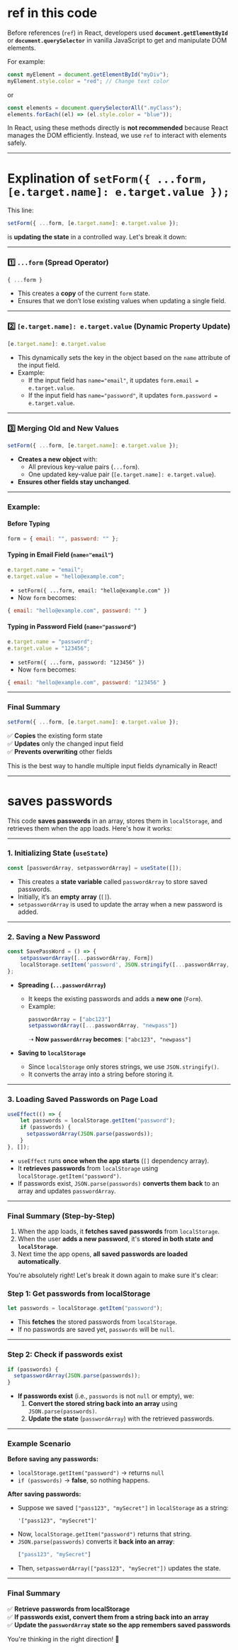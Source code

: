 # **ref** in this code
Before references (`ref`) in React, developers used **`document.getElementById`** or **`document.querySelector`** in vanilla JavaScript to get and manipulate DOM elements.  

For example:  
```js
const myElement = document.getElementById("myDiv");
myElement.style.color = "red"; // Change text color
```
or  
```js
const elements = document.querySelectorAll(".myClass");
elements.forEach((el) => (el.style.color = "blue"));
```

In React, using these methods directly is **not recommended** because React manages the DOM efficiently. Instead, we use `ref` to interact with elements safely.


---

# Explination of `setForm({ ...form, [e.target.name]: e.target.value });`

This line:  
```js
setForm({ ...form, [e.target.name]: e.target.value });
```
is **updating the state** in a controlled way. Let's break it down:

---

### **1️⃣ `...form` (Spread Operator)**
```js
{ ...form }
```
- This creates a **copy** of the current `form` state.  
- Ensures that we don’t lose existing values when updating a single field.

---

### **2️⃣ `[e.target.name]: e.target.value` (Dynamic Property Update)**
```js
[e.target.name]: e.target.value
```
- This dynamically sets the key in the object based on the `name` attribute of the input field.
- Example:
  - If the input field has `name="email"`, it updates `form.email = e.target.value`.
  - If the input field has `name="password"`, it updates `form.password = e.target.value`.

---

### **3️⃣ Merging Old and New Values**
```js
setForm({ ...form, [e.target.name]: e.target.value });
```
- **Creates a new object** with:
  - All previous key-value pairs (`...form`).
  - One updated key-value pair (`[e.target.name]: e.target.value`).
- **Ensures other fields stay unchanged**.

---

### **Example:**
#### **Before Typing**
```js
form = { email: "", password: "" };
```
#### **Typing in Email Field (`name="email"`)**
```js
e.target.name = "email";
e.target.value = "hello@example.com";
```
- `setForm({ ...form, email: "hello@example.com" })`
- Now `form` becomes:
```js
{ email: "hello@example.com", password: "" }
```
#### **Typing in Password Field (`name="password"`)**
```js
e.target.name = "password";
e.target.value = "123456";
```
- `setForm({ ...form, password: "123456" })`
- Now `form` becomes:
```js
{ email: "hello@example.com", password: "123456" }
```

---

### **Final Summary**
```js
setForm({ ...form, [e.target.name]: e.target.value });
```
✅ **Copies** the existing form state  
✅ **Updates** only the changed input field  
✅ **Prevents overwriting** other fields  

This is the best way to handle multiple input fields dynamically in React!


---


# **saves passwords**  

This code **saves passwords** in an array, stores them in `localStorage`, and retrieves them when the app loads. Here's how it works:  

---

### **1. Initializing State (`useState`)**
```js
const [passwordArray, setpasswordArray] = useState([]);
```
- This creates a **state variable** called `passwordArray` to store saved passwords.  
- Initially, it’s an **empty array** (`[]`).  
- `setpasswordArray` is used to update the array when a new password is added.

---

### **2. Saving a New Password**
```js
const SavePassWord = () => {
    setpasswordArray([...passwordArray, Form])
    localStorage.setItem('password', JSON.stringify([...passwordArray, Form]))
};
```
- **Spreading (`...passwordArray`)**  
  - It keeps the existing passwords and adds a **new one** (`Form`).  
  - Example:  
    ```js
    passwordArray = ["abc123"]
    setpasswordArray([...passwordArray, "newpass"])
    ```
    ➝ **Now `passwordArray` becomes**: `["abc123", "newpass"]`

- **Saving to `localStorage`**  
  - Since `localStorage` only stores strings, we use `JSON.stringify()`.  
  - It converts the array into a string before storing it.

---

### **3. Loading Saved Passwords on Page Load**
```js
useEffect(() => {
    let passwords = localStorage.getItem("password");
    if (passwords) {
      setpasswordArray(JSON.parse(passwords));
    }
}, []);
```
- `useEffect` runs **once when the app starts** (`[]` dependency array).  
- It **retrieves passwords** from `localStorage` using `localStorage.getItem("password")`.  
- If passwords exist, `JSON.parse(passwords)` **converts them back** to an array and updates `passwordArray`.

---

### **Final Summary (Step-by-Step)**  
1. When the app loads, it **fetches saved passwords** from `localStorage`.  
2. When the user **adds a new password**, it's **stored in both state and `localStorage`**.  
3. Next time the app opens, **all saved passwords are loaded automatically**.

You're absolutely right! Let's break it down again to make sure it's clear:  

### **Step 1: Get passwords from localStorage**  
```js
let passwords = localStorage.getItem("password");
```
- This **fetches** the stored passwords from `localStorage`.  
- If no passwords are saved yet, `passwords` will be `null`.  

---

### **Step 2: Check if passwords exist**  
```js
if (passwords) {
  setpasswordArray(JSON.parse(passwords));
}
```
- **If passwords exist** (i.e., `passwords` is not `null` or empty), we:  
  1. **Convert the stored string back into an array** using `JSON.parse(passwords)`.  
  2. **Update the state** (`passwordArray`) with the retrieved passwords.  

---

### **Example Scenario**
**Before saving any passwords:**
- `localStorage.getItem("password")` → returns `null`
- `if (passwords)` → **false**, so nothing happens.

**After saving passwords:**
- Suppose we saved `["pass123", "mySecret"]` in `localStorage` as a string:
  ```
  '["pass123", "mySecret"]'
  ```
- Now, `localStorage.getItem("password")` returns that string.  
- `JSON.parse(passwords)` converts it **back into an array**:  
  ```js
  ["pass123", "mySecret"]
  ```
- Then, `setpasswordArray(["pass123", "mySecret"])` updates the state.

---

### **Final Summary**
✅ **Retrieve passwords from localStorage**  
✅ **If passwords exist, convert them from a string back into an array**  
✅ **Update the `passwordArray` state so the app remembers saved passwords**  

You're thinking in the right direction! 🚀